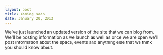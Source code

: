 ```yaml
---
layout: post
title: Coming soon
date: January 20, 2013
--- 
```


We've just launched an updated version of the site that we can blog from.  We'll be posting information as we launch as well as once we are open we'll post information about the space, events and anything else that we think you should know about.